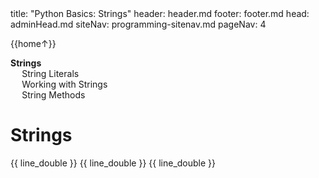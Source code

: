 <frontmatter>
title: "Python Basics: Strings"
header: header.md
footer: footer.md
head: adminHead.md
siteNav: programming-sitenav.md
pageNav: 4
</frontmatter>

<div class="website-content" id="main">
<div id="toc">

{{home↑}}
* [**Strings**](#lists)
  * [String Literals](#string-literals)
  * [Working with Strings](#working-with-strings)
  * [String Methods](#string-methods)
  
</div>
<div id="main">

# Strings

<include src="../strings-literals/text.md" />{{ line_double }}
<include src="../strings-workingWith/text.md" />{{ line_double }}
<include src="../strings-methods/text.md" />{{ line_double }}

</div>
</div>